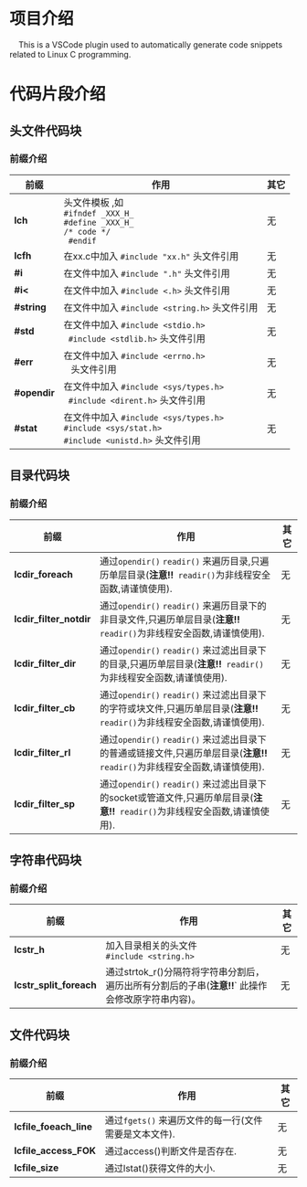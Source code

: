 # 项目介绍
&nbsp;&nbsp;&nbsp;&nbsp;This is a VSCode plugin used to automatically generate code snippets related to Linux C programming.
# 代码片段介绍
## 头文件代码块
### 前缀介绍
|前缀|作用|其它|
|--------|----------|----------|
|**lch**|头文件模板 ,如<br> `#ifndef _XXX_H_ ` <br> `#define _XXX_H_ `<br> `/* code */`  <br>` #endif`| 无
|**lcfh**|在xx.c中加入 `#include "xx.h"` 头文件引用| 无
|**#i**|在文件中加入 `#include ".h"` 头文件引用| 无
|**#i<**|在文件中加入 `#include <.h>` 头文件引用| 无
|**#string**|在文件中加入 `#include <string.h>` 头文件引用| 无
|**#std**|在文件中加入 `#include <stdio.h>` <br> ` #include <stdlib.h>` 头文件引用| 无
|**#err**|在文件中加入 `#include <errno.h>` <br> ` ` 头文件引用| 无
|**#opendir**|在文件中加入 `#include <sys/types.h>` <br>  ` #include <dirent.h>` 头文件引用| 无
|**#stat**|在文件中加入 `#include <sys/types.h>` <br>  `#include <sys/stat.h>` <br> `#include <unistd.h>` 头文件引用| 无



## 目录代码块
### 前缀介绍
|前缀|作用|其它|
|------|------|-----|
|**lcdir_foreach**|通过`opendir()` `readir()` 来遍历目录,只遍历单层目录(**注意!!**` readir()`为非线程安全函数,请谨慎使用).|无|
|**lcdir_filter_notdir**|通过`opendir()` `readir()` 来遍历目录下的非目录文件,只遍历单层目录(**注意!!**` readir()`为非线程安全函数,请谨慎使用).|无|
|**lcdir_filter_dir**|通过`opendir()` `readir()` 来过滤出目录下的目录,只遍历单层目录(**注意!!**` readir()`为非线程安全函数,请谨慎使用).|无|
|**lcdir_filter_cb**|通过`opendir()` `readir()` 来过滤出目录下的字符或块文件,只遍历单层目录(**注意!!**` readir()`为非线程安全函数,请谨慎使用).|无|
|**lcdir_filter_rl**|通过`opendir()` `readir()` 来过滤出目录下的普通或链接文件,只遍历单层目录(**注意!!**` readir()`为非线程安全函数,请谨慎使用).|无|
|**lcdir_filter_sp**|通过`opendir()` `readir()` 来过滤出目录下的socket或管道文件,只遍历单层目录(**注意!!**` readir()`为非线程安全函数,请谨慎使用).|无|

## 字符串代码块
### 前缀介绍
|前缀|作用|其它|
|------|------|-----|
|**lcstr_h**|加入目录相关的头文件<br> `#include <string.h>` |无|
|**lcstr_split_foreach**|通过strtok_r()分隔符将字符串分割后，遍历出所有分割后的子串(**注意!!**` 此操作会修改原字符串内容)。 |无|

## 文件代码块
### 前缀介绍
|前缀|作用|其它|
|------|------|-----|
|**lcfile_foeach_line**|通过`fgets()` 来遍历文件的每一行(文件需要是文本文件).|无|
|**lcfile_access_FOK**|通过access()判断文件是否存在.|无|
|**lcfile_size**|通过lstat()获得文件的大小.|无|

